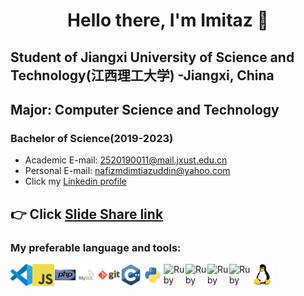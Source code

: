 # <h1 align="center"><b>Hello there, I'm Imitaz 👋</b></h1>
## Student of Jiangxi University of Science and Technology(江西理工大学) -Jiangxi, China
## Major: Computer Science and Technology

### Bachelor of Science(2019-2023)
- Academic E-mail: 2520190011@mail.jxust.edu.cn
- Personal E-mail: nafizmdimtiazuddin@yahoo.com
- Click my [Linkedin profile](https://www.linkedin.com/in/nafizmd09/)


## 👉 Click [Slide Share link](https://www.slideshare.net/NafizMdImtiazUddin/slideshelf/)

### My preferable language and tools:

<img align="left" alt="Visual Studio Code" width="35px" src="https://raw.githubusercontent.com/github/explore/80688e429a7d4ef2fca1e82350fe8e3517d3494d/topics/visual-studio-code/visual-studio-code.png" />
<img align="left" alt="JavaScript" width="35px" src="https://raw.githubusercontent.com/github/explore/80688e429a7d4ef2fca1e82350fe8e3517d3494d/topics/javascript/javascript.png" />
<img align="left" alt="Ruby" width="35px" src="https://raw.githubusercontent.com/devicons/devicon/master/icons/php/php-original.svg" />
<img align="left" alt="MySQL" width="35px" src="https://raw.githubusercontent.com/github/explore/80688e429a7d4ef2fca1e82350fe8e3517d3494d/topics/mysql/mysql.png" />
<img align="left" alt="Git" width="35px" src="https://raw.githubusercontent.com/github/explore/80688e429a7d4ef2fca1e82350fe8e3517d3494d/topics/git/git.png" />
<img align="left" alt="C++" width="35px" src="https://raw.githubusercontent.com/github/explore/80688e429a7d4ef2fca1e82350fe8e3517d3494d/topics/cpp/cpp.png" />
<img align="left" alt="Python" width="35px" src="https://raw.githubusercontent.com/github/explore/80688e429a7d4ef2fca1e82350fe8e3517d3494d/topics/python/python.png" />
<img align="left" alt="Ruby" width="35px" src="https://upload.wikimedia.org/wikipedia/commons/0/0b/Qt_logo_2016.svg" />
<img align="left" alt="Ruby" width="35px" src="https://www.vectorlogo.zone/logos/opencv/opencv-icon.svg" />
<img align="left" alt="Ruby" width="35px" src="https://cdn.worldvectorlogo.com/logos/arduino-1.svg" />
<img align="left" alt="Ruby" width="35px" src="https://upload.wikimedia.org/wikipedia/commons/2/21/Matlab_Logo.png" />
<img align="left" alt="Ruby" width="35px" src="https://raw.githubusercontent.com/devicons/devicon/master/icons/linux/linux-original.svg" />
<br>



